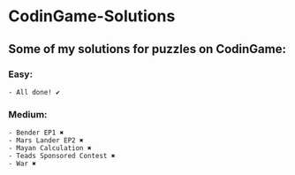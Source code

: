 # CodinGame-Solutions
## Some of my solutions for puzzles on CodinGame:

### Easy:
	- All done! ✔
	
### Medium:
	- Bender EP1 ✖
	- Mars Lander EP2 ✖
	- Mayan Calculation ✖
	- Teads Sponsored Contest ✖
	- War ✖
	

